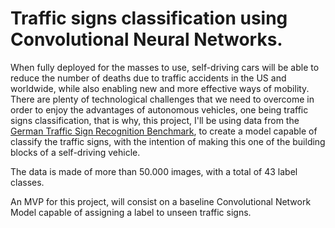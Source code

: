 # Traffic signs classification using Convolutional Neural Networks. 




When fully deployed for the masses to use, self-driving cars will be able to reduce the number of deaths due to traffic accidents in the US and worldwide, while also 
enabling new and more effective ways of mobility. There are plenty of technological challenges that we need to overcome in order to enjoy the advantages of autonomous vehicles, one being 
traffic signs classification, that is why, this project, I'll be using data from the [German Traffic Sign Recognition Benchmark](https://sid.erda.dk/public/archives/daaeac0d7ce1152aea9b61d9f1e19370/published-archive.html),
to create a model capable of classify the traffic signs, with the intention of making this one of the building blocks of a self-driving vehicle. 


The data is made of more than 50.000 images, with a total of 43 label classes. 

An MVP for this project, will consist on a baseline Convolutional Network Model capable of assigning a label to unseen traffic signs.  

